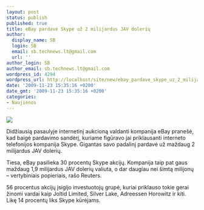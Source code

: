 ```yaml
---
layout: post
status: publish
published: true
title: eBay pardavė Skype už 2 milijardus JAV dolerių
author:
  display_name: SB
  login: SB
  email: sb.technews.lt@gmail.com
  url: ''
author_login: SB
author_email: sb.technews.lt@gmail.com
wordpress_id: 4294
wordpress_url: http://localhost/site/new/ebay_pardave_skype_uz_2_milijardus_jav_doleriu/
date: '2009-11-23 15:35:16 +0200'
date_gmt: '2009-11-23 15:35:16 +0200'
categories:
- Naujienos
---
```

<div class="imgright"><img src="http://t3.gstatic.com/images?q=tbn:XWTPOngmeniRAM:http://i119.photobucket.com/albums/o158/galigio/skype_logo.jpg"  /></div>
<p>Didžiausią pasaulyje internetinį aukcioną valdanti kompanija eBay pranešė, kad baigė pardavimo sandėrį, kuriame figūravo jai priklausanti interneto telefonijos kompanija Skype. Gigantas savo padalinį pardavė už maždaug 2 milijardus JAV dolerių.</p>
<p>Tiesa, eBay pasilieka 30 procentų Skype akcijų. Kompanija taip pat gaus maždaug 1,9 milijardus JAV dolerių valiuta, o dar daugiau nei šimtą milijonų – vertybiniais popieriais, rašo Reuters.</p>
<p>56 procentus akcijų įsigijo investuotojų grupė, kuriai priklauso tokie gerai žinomi vardai kaip Joltid Limited, Silver Lake, Adreessen Horowitz ir kiti. Likę 14 procentų liks Skype kūrėjams.<br /></p>
